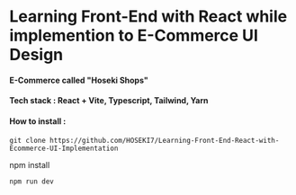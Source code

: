# Learning Front-End with React while implemention to E-Commerce UI Design

#### E-Commerce called "Hoseki Shops"

#### Tech stack : React + Vite, Typescript, Tailwind, Yarn

#### How to install :

```
git clone https://github.com/HOSEKI7/Learning-Front-End-React-with-Ecommerce-UI-Implementation
```

npm install

```
npm run dev
```
